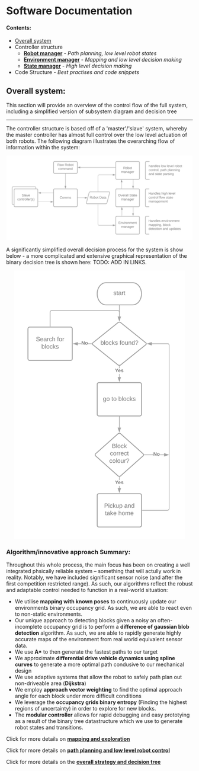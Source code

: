 # Software Documentation

#### Contents:

- [Overall system](software_main.md)
- Controller structure
    + [__Robot manager__](robot_manager.md) - *Path planning, low level robot states*
    + [__Environment manager__](environment_manager.md) - *Mapping and low level decision making*
    + [__State manager__](state_manager.md) - *High level decision making*
- Code Structure - *Best practises and code snippets*

## Overall system:

This section will provide an overview of the control flow of the full system, including a simplified version of subsystem diagram and decision tree

---

The controller structure is based off of a 'master'/'slave' system, whereby the master controller has almost full control over the low level actuation of both robots. The following diagram illustrates the overarching flow of information within the system:

![controller_struct](img/controller_structure.png)

A significantly simplified overall decision process for the system is show below - a more complicated and extensive graphical representation of the binary decision tree is shown here: TODO: ADD IN LINKS.

<p align="center">
  <img width="460" src="./img/simplified_control_flow.png">
</p>

### Algorithm/innovative approach Summary:

Throughout this whole process, the main focus has been on creating a well integrated phsically reliable system – something that will actully work in reality. Notably, we have included significant sensor noise (and after the first competition restricted range). As such, our algorithms reflect the robust and adaptable control needed to function in a real-world situation:

- We utilise __mapping with known poses__ to continuously update our environments binary occupancy grid. As such, we are able to react even to non-static environments. 
- Our unique approach to detecting blocks given a noisy an often-incomplete occupancy grid is to perform a __difference of gaussian blob detection__ algorithm. As such, we are able to rapidly generate highly accurate maps of the environment from real world equivalent sensor data. 
- We use __A*__ to then generate the fastest paths to our target 
- We approximate __differential drive vehicle dynamics using spline curves__ to generate a more optimal path condusive to our mechanical design
- We use adaptive systems that allow the robot to safely path plan out non-driveable area (__Dijkstra__)
- We employ __approach vector weighting__ to find the optimal approach angle for each block under more difficult conditions
- We leverage the __occupancy grids binary entropy__ (Finding the highest regions of uncertainty) in order to explore for new blocks. 
- The __modular controller__ allows for rapid debugging and easy prototying as a result of the binary tree datastructure which we use to generate robot states and transitions.

Click for more details on [__mapping and exploration__](environment_manager.md)

Click for more details on [__path planning and low level robot control__](robot_manager.md)

Click for more details on the [__overall strategy and decision tree__](state_manager.md)














